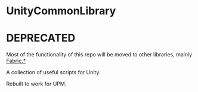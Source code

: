 # UnityCommonLibrary

# DEPRECATED
Most of the functionality of this repo will be moved to other libraries, mainly [Fabric.*](https://github.com/thebeardphantom/Fabric.Core)

A collection of useful scripts for Unity.

Rebuilt to work for UPM.
